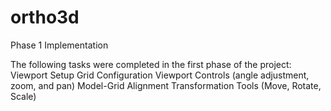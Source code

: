 # ortho3d
Phase 1 Implementation

  The following tasks were completed in the first phase of the project:
      Viewport Setup
      Grid Configuration
      Viewport Controls (angle adjustment, zoom, and pan)
      Model-Grid Alignment
      Transformation Tools (Move, Rotate, Scale)
